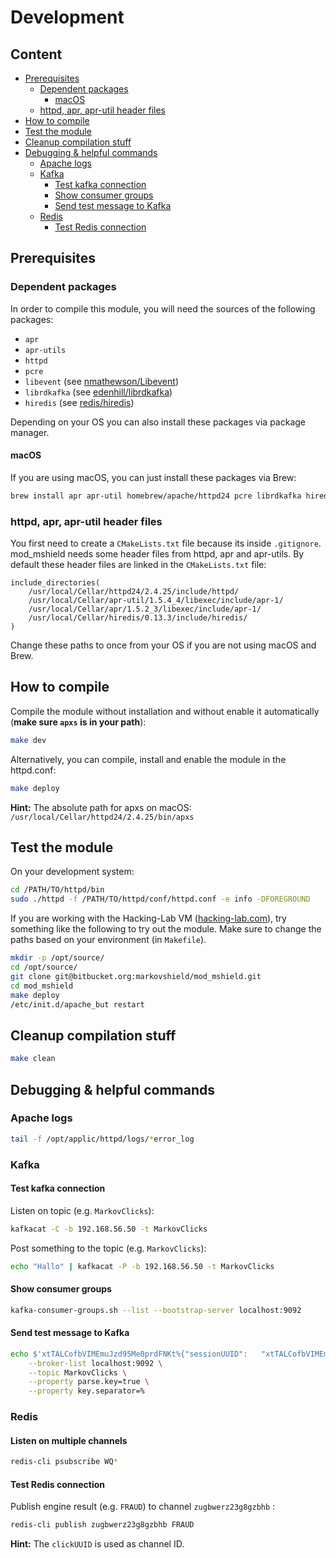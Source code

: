 # Development

## Content
* [Prerequisites](#markdown-header-prerequisites)
    * [Dependent packages](#markdown-header-dependent-packages)
        * [macOS](#markdown-header-macos)
    * [httpd, apr, apr-util header files](#markdown-header-httpd-apr-apr-util-header-files)
* [How to compile](#markdown-header-how-to-compile)
* [Test the module](#markdown-header-test-the-module)
* [Cleanup compilation stuff](#markdown-header-cleanup-compilation-stuff)
* [Debugging & helpful commands](#markdown-header-debugging-helpful-commands)
    * [Apache logs](#markdown-header-apache-logs)
    * [Kafka](#markdown-header-kafka)
        * [Test kafka connection](#markdown-header-test-kafka-connection)
        * [Show consumer groups](#markdown-header-show-consumer-groups)
        * [Send test message to Kafka](#markdown-header-send-test-message-to-kafka)
    * [Redis](#markdown-header-redis)
        * [Test Redis connection](#markdown-header-test-redis-connection)

## Prerequisites

### Dependent packages
In order to compile this module, you will need the sources of the following packages:
*  `apr`
*  `apr-utils`
*  `httpd`
*  `pcre`
*  `libevent` (see [nmathewson/Libevent](https://github.com/nmathewson/Libevent))
*  `librdkafka` (see [edenhill/librdkafka](https://github.com/edenhill/librdkafka))
*  `hiredis` (see [redis/hiredis](https://github.com/redis/hiredis))

Depending on your OS you can also install these packages via package manager.

#### macOS
If you are using macOS, you can just install these packages via Brew:
```bash
brew install apr apr-util homebrew/apache/httpd24 pcre librdkafka hiredis libevent
```

### httpd, apr, apr-util header files
You first need to create a `CMakeLists.txt` file because its inside `.gitignore`.
mod_mshield needs some header files from httpd, apr and apr-utils. By default these header files are linked in the `CMakeLists.txt` file:
```
include_directories(
    /usr/local/Cellar/httpd24/2.4.25/include/httpd/
    /usr/local/Cellar/apr-util/1.5.4_4/libexec/include/apr-1/
    /usr/local/Cellar/apr/1.5.2_3/libexec/include/apr-1/
    /usr/local/Cellar/hiredis/0.13.3/include/hiredis/
)
```
Change these paths to once from your OS if you are not using macOS and Brew.

## How to compile
Compile the module without installation and without enable it automatically (**make sure `apxs` is in your path**):
```bash
make dev
```
Alternatively, you can compile, install and enable the module in the httpd.conf:
```bash
make deploy
```
**Hint:** The absolute path for apxs on macOS: `/usr/local/Cellar/httpd24/2.4.25/bin/apxs`

## Test the module
On your development system:
```bash
cd /PATH/TO/httpd/bin
sudo ./httpd -f /PATH/TO/httpd/conf/httpd.conf -e info -DFOREGROUND
```

If you are working with the Hacking-Lab VM ([hacking-lab.com](https://media.hacking-lab.com/)), try something like the following to try out the module. Make sure to change the paths based on your environment (in `Makefile`).
```bash
mkdir -p /opt/source/
cd /opt/source/
git clone git@bitbucket.org:markovshield/mod_mshield.git
cd mod_mshield
make deploy
/etc/init.d/apache_but restart
```

## Cleanup compilation stuff
```bash
make clean
```

## Debugging & helpful commands

### Apache logs
```bash
tail -f /opt/applic/httpd/logs/*error_log
```

### Kafka

#### Test kafka connection
Listen on topic (e.g. `MarkovClicks`):
```bash
kafkacat -C -b 192.168.56.50 -t MarkovClicks
```
Post something to the topic (e.g. `MarkovClicks`):
```bash
echo "Hallo" | kafkacat -P -b 192.168.56.50 -t MarkovClicks
```

#### Show consumer groups
```bash
kafka-consumer-groups.sh --list --bootstrap-server localhost:9092
```

#### Send test message to Kafka
```bash
echo $'xtTALCofbVIMEmuJzd95Me0prdFNKt%{"sessionUUID":	"xtTALCofbVIMEmuJzd95Me0prdFNKt","clickUUID":	"zugbwerz23g8gzbhb","timeStamp":	1493639064719,"url":	"/private/request-header/","urlRiskLevel":	4,"validationRequired":	true}' | kafka-console-producer.sh \
    --broker-list localhost:9092 \
    --topic MarkovClicks \
    --property parse.key=true \
    --property key.separator=%
```

### Redis

#### Listen on multiple channels
```bash
redis-cli psubscribe WQ*
```

#### Test Redis connection
Publish engine result (e.g. `FRAUD`) to channel `zugbwerz23g8gzbhb` :
```bash
redis-cli publish zugbwerz23g8gzbhb FRAUD
```
**Hint:** The `clickUUID` is used as channel ID.
